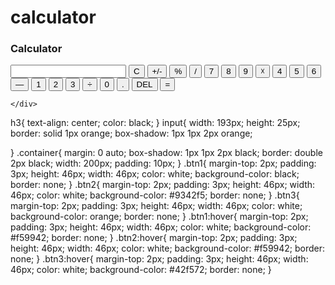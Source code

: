 # calculator<!doctype html>
<html>
<head>
	<title>Calculator Design</title>
	<link rel="stylesheet" href="style.css">
</head>

<body>
	<div class="container">
		<h3>Calculator </h3>
		<input type="text" name="text">
		<button class="btn1">C</button>
		<button class="btn1">+/-</button>
		<button class="btn1">%</button>
		<button class="btn2">/</button>
		<button class="btn1">7</button>
		<button class="btn1">8</button>
		<button class="btn1">9</button>
		<button class="btn2">☓</button>
		<button class="btn1">4</button>
		<button class="btn1">5</button>
		<button class="btn1">6</button>
		<button class="btn2">—</button>
		<button class="btn1">1</button>
		<button class="btn1">2</button>
		<button class="btn1">3</button>
		<button class="btn2">÷</button>
		<button class="btn1">0</button>
		<button class="btn1">.</button>
		<button class="btn1">DEL</button>
		<button class="btn3">=</button>


	</div>


	
</body>
</html>
h3{
	text-align: center;
	color: black;
}
input{
	width: 193px;
	height: 25px;
	border: solid 1px orange;
	box-shadow: 1px 1px 2px orange;
	
}
.container{
	margin: 0 auto;
	box-shadow: 1px 1px 2px black;
	border: double 2px black;
	width: 200px;
	padding: 10px;
}
.btn1{
	margin-top: 2px;
	padding: 3px;
	height: 46px;
	width: 46px;
	color: white;
	background-color: black;
	border: none;
}
.btn2{
	margin-top: 2px;
	padding: 3px;
	height: 46px;
	width: 46px;
	color: white;
	background-color: #9342f5;
	border: none;
}
.btn3{
	margin-top: 2px;
	padding: 3px;
	height: 46px;
	width: 46px;
	color: white;
	background-color: orange;
	border: none;
}
.btn1:hover{
	margin-top: 2px;
	padding: 3px;
	height: 46px;
	width: 46px;
	color: white;
	background-color: #f59942;
	border: none;
}
.btn2:hover{
	margin-top: 2px;
	padding: 3px;
	height: 46px;
	width: 46px;
	color: white;
	background-color: #f59942;
	border: none;
}
.btn3:hover{
	margin-top: 2px;
	padding: 3px;
	height: 46px;
	width: 46px;
	color: white;
	background-color: #42f572;
	border: none;
}
